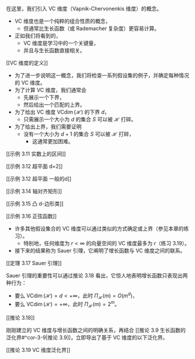 在这里，我们引入 VC 维度（Vapnik-Chervonenkis 维度）的概念。
- VC 维度也是一个纯粹的组合性质的概念，
	- 但通常比生长函数（或 Rademacher 复杂度）更容易计算。
- 正如我们将看到的，
	- VC 维度是学习中的一个关键量，
	- 并且与生长函数直接相关。

[[VC 维度的定义]]

- 为了进一步说明这一概念，我们将检查一系列假设集的例子，并确定每种情况的 VC 维度。
- 为了计算 VC 维度，我们通常会
	- 先展示一个下界，
	- 然后给出一个匹配的上界。
- 为了给出 VC 维度 $\operatorname{VCdim}\left( \mathcal{H}\right)$ 的下界 $d$，
	- 只需展示一个大小为 $d$ 的集合 $S$ 可以被 $\mathcal{H}$ 打碎。
- 为了给出上界，我们需要证明
	- 没有一个大小为 $d + 1$ 的集合 $S$ 可以被 $\mathcal{H}$ 打碎，
		- 这通常更加困难。

[[示例 3.11 实数上的区间]]

[[示例 3.12 超平面 d=2]]

[[示例 3.12 超平面 一般的d]]

[[示例 3.14 轴对齐矩形]]

[[示例 3.15 凸 d-边形类]]

[[示例 3.16 正弦函数]]

- 许多其他假设集合的 VC 维度可以通过类似的方式确定或上界（参见本章的练习）。
	- 特别地，任何维度为 $r < \infty$ 的向量空间的 VC 维度最多为 $r$（练习 3.19）。
- 接下来的结果称为 Sauer 引理，它阐明了增长函数与 VC 维度之间的联系。


[[定理 3.17 Sauer 引理]]

Sauer 引理的重要性可以通过推论 3.18 看出，它惊人地表明增长函数只表现出两种行为：
- 要么 $\operatorname{VCdim}\left( \mathcal{H}\right) = d < + \infty$，此时 ${\Pi }_{\mathcal{H}}\left( m\right) = O\left( {m}^{d}\right)$，
- 要么 $\operatorname{VCdim}\left( \mathcal{H}\right) = + \infty$，此时 ${\Pi }_{\mathcal{H}}\left( m\right) = {2}^{m}$。

[[推论 3.18]]

刚刚建立的 VC 维度与增长函数之间的明确关系，再结合 [[推论 3.9 生长函数的泛化界#^cor-3-9|推论 3.9]]，立即导出了基于 VC 维度的以下泛化界。

[[推论 3.19 VC 维度泛化界]]
